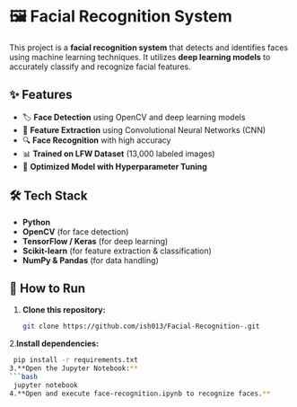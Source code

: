 # 🖼️ Facial Recognition System

This project is a **facial recognition system** that detects and identifies faces using machine learning techniques. It utilizes **deep learning models** to accurately classify and recognize facial features.

## ✨ Features
- 🏷️ **Face Detection** using OpenCV and deep learning models
- 🧠 **Feature Extraction** using Convolutional Neural Networks (CNN)
- 🔍 **Face Recognition** with high accuracy
- 📊 **Trained on LFW Dataset** (13,000 labeled images)
- 🚀 **Optimized Model with Hyperparameter Tuning**

## 🛠 Tech Stack
- **Python**
- **OpenCV** (for face detection)
- **TensorFlow / Keras** (for deep learning)
- **Scikit-learn** (for feature extraction & classification)
- **NumPy & Pandas** (for data handling)

## 🚀 How to Run
1. **Clone this repository:**
   ```bash
   git clone https://github.com/ish013/Facial-Recognition-.git
2.**Install dependencies:**
  ```bash
   pip install -r requirements.txt
3.**Open the Jupyter Notebook:**
  ```bash
   jupyter notebook
4.**Open and execute face-recognition.ipynb to recognize faces.**
